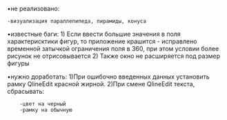 •не реализовано:

    -визуализация параллепипеда, пирамиды, конуса

•известные баги:
    1) Если ввести большие значения в поля характерисктики фигур, то приложение крашится - исправлено временной затычкой ограничения поля в 360, при этом условии более рисунок не отрисовывается
    2) Также окно не расширяется под размер фигуры

•нужно доработать:
    1)При ошибочно введенных данных установить рамку QlineEdit красной жирной.
    2)При смене QlineEdit текста, сбрасывать:

        -цвет на черный
        -рамку на обычную